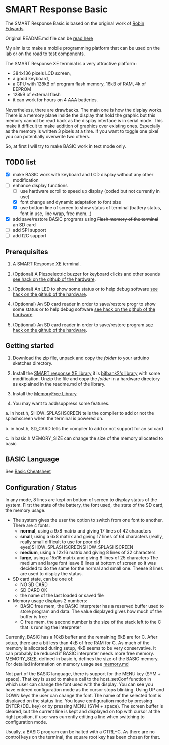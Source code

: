 SMART Response Basic
=============

The SMART Response Basic is based on the original work of [Robin Edwards](https://github.com/robinhedwards/ArduinoBASIC).

Original README.md file can be [read here](README_original.md)

My aim is to make a mobile programming platform that can be used on the lab or on the road to test components.

The SMART Response XE terminal is a very attractive platform :
* 384x136 pixels LCD screen,
* a good keyboard,
* a CPU with 128kB of program flash memory, 16kB of RAM, 4k of EEPROM
* 128kB of external flash
* it can work for hours on 4 AAA batteries.

Nevertheless, there are drawbacks. The main one is how the display works. There is a memory plane inside the display that hold the graphic but this memory cannot be read back as the display interface is in serial mode. This make it difficult to make addition of graphics over existing ones. Especially as the memory is written 3 pixels at a time. If you want to toggle one pixel you can potentially overwrite two others.

So, at first I will try to make BASIC work in text mode only.

TODO list
----------
- [x] make BASIC work with keyboard and LCD display without any other modification
- [ ] enhance display functions
  - [ ] use hardware scroll to speed up display (coded but not currently in use)
  - [x] font change and dynamic adaptation to font size
  - [x] use bottom line of screen to show status of terminal (battery status, font in use, line wrap, free mem...)
- [x] add save/restore BASIC programs using ~~Flash memory of the terminal~~ an SD card
- [ ] add SPI support
- [ ] add I2C support

Prerequisites
-------------
1. A SMART Response XE terminal.

2. (Optional) A Piezoelectric buzzer for keyboard clicks and other sounds [see hack on the github of the hardware](https://github.com/fdufnews/SMART-Response-XE-schematics).

3. (Optional) An LED to show some status or to help debug software [see hack on the github of the hardware](https://github.com/fdufnews/SMART-Response-XE-schematics).

4. (Optionnal) An SD card reader in order to save/restore progr to show some status or to help debug software [see hack on the github of the hardware](https://github.com/fdufnews/SMART-Response-XE-schematics).

5. (Optionnal) An SD card reader in order to save/restore program [see hack on the github of the hardware](https://github.com/fdufnews/SMART-Response-XE-schematics).

   

Getting started
-------------

1. Download the zip file, unpack and copy the *folder* to your arduino sketches directory.

2. Install the [SMART response XE library](https://github.com/fdufnews/SMART-Response-XE-Low_level) it is [bitbank2's library](https://github.com/bitbank2/SmartResponseXE) with some modification. Unzip the file and copy the *folder* in a hardware directory as explained in the readme.md of the library.
3. Install the [MemoryFree Library](https://github.com/McNeight/MemoryFree)
4. You may want to add/suppress some features.

  a. in host.h, SHOW_SPLASHSCREEN tells the compiler to add or not the splashscreen when the terminal is powered on.

  b. in host.h, SD_CARD tells the compiler to add or not support for an sd card

  c. in basic.h MEMORY_SIZE can change the size of the memory allocated to basic

BASIC Language
--------------
See [Basic Cheatsheet](BasicCheatsheet.md)


Configuration / Status
-------------
In any mode, 8 lines are kept on bottom of screen to display status of the system.
First the state of the battery, the font used, the state of the SD card, the memory usage.

* The system gives the user the option to switch from one font to another. There are 4 fonts:
  * **normal**, using a 9x8 matrix and giving 17 lines of 42 characters
  * **small**, using a 6x8 matrix and giving 17 lines of 64 characters (really, really small difficult to use for poor old eyes)SHOW_SPLASHSCREENSHOW_SPLASHSCREEN
  * **medium**, using a 12x16 matrix and giving 8 lines of 32 characters
  * **large**, using a 15x16 matrix and giving 8 lines of 25 characters
The medium and large font leave 8 lines at bottom of screen so it was decided to do the same for the normal and small one. Theese 8 lines are used to display the status.
* SD card state, can be one of:
  * NO SD CARD
  * SD CARD OK
  * the name of the last loaded or saved file 
* Memory usage displays 2 numbers:
  * BASIC free mem, the BASIC interpreter has a reserved buffer used to store program and data. The value displayed gives how much of the buffer is free
  * C free mem, the second number is the size of the stack left to the C that is running the interpreter

Currently, BASIC has a 10kB buffer and the remaining 6kB are for C. After setup, there are a bit less than 4kB of free RAM for C. As much of the memory is allocated during setup, 4kB seems to be very conservative. It can probably be reduced if BASIC interpreter needs more free memory. MEMORY_SIZE, defined in basic.h, defines the size of the BASIC memory. For detailed information on memory usage see [memory.md](memory.md)

Not part of the BASIC language, there is support for the MENU key (SYM + space).
That key is used to make a call to the host_setConf function in which user can change the font used with the display.
You can see you have entered configuration mode as the cursor stops blinking. Using UP and DOWN keys the user can change the font. The name of the selected font is displayed on the status line.
You leave configuration mode by pressing ENTER (DEL key) or by pressing MENU (SYM + space).
The screen buffer is cleared, but the current line is kept and displayed on top with cursor at the right position, if user was currently editing a line when switching to configuration mode.

Usually, a BASIC program can be halted with a CTRL+C. As there are no control keys on the terminal, the square root key has been chosen for that.
